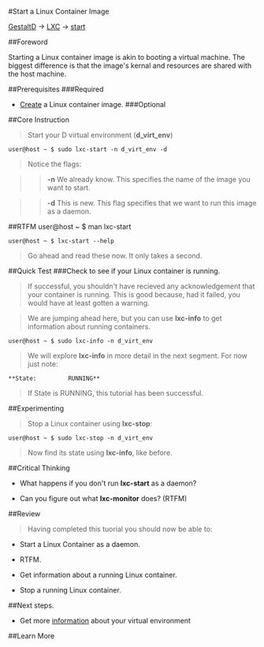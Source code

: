 #Start a Linux Container Image

[GestaltD](../README.md) → [LXC](./README.md) → [start](./start.md)

##Foreword

Starting a Linux container image is akin to booting a virtual machine.
The biggest difference is that the image's kernal and resources are shared 
with the host machine.

##Prerequisites
###Required
* [Create](./create) a Linux container image.
###Optional

##Core Instruction

> Start your D virtual environment (**d_virt_env**)

    user@host ~ $ sudo lxc-start -n d_virt_env -d

> Notice the flags:

> > **-n** We already know. This specifies the name of the image you want to start.

> > **-d** This is new. This flag specifies that we want to run this image as a daemon.


##RTFM
    user@host ~ $ man lxc-start

    user@host ~ $ lxc-start --help

> Go ahead and read these now. It only takes a second.

##Quick Test
###Check to see if your Linux container is running.
> If successful, you shouldn't have recieved any acknowledgement that your container 
> is running. This is good because, had it failed, you would have at least gotten a warning.

> We are jumping ahead here, but you can use **lxc-info** to get information about running containers.

    user@host ~ $ sudo lxc-info -n d_virt_env

> We will explore **lxc-info** in more detail in the next segment. 
> For now just note:

    **State:         RUNNING**

> If State is RUNNING, this tutorial has been successful.

##Experimenting
> Stop a Linux container using **lxc-stop**:

    user@host ~ $ sudo lxc-stop -n d_virt_env

> Now find its state using **lxc-info**, like before.

##Critical Thinking
* What happens if you don't run **lxc-start** as a daemon?

* Can you figure out what **lxc-monitor** does? (RTFM)

##Review
> Having completed this tuorial you should now be able to:

* Start a Linux Container as a daemon.

* RTFM.

* Get information about a running Linux container.

* Stop a running Linux container.

##Next steps.
* Get more [information](./info.md) about your virtual environment

##Learn More
